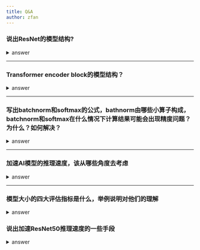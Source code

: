 ```yaml
---
title: Q&A
author: zfan
---
```


### 说出ResNet的模型结构?

<details>
<summary>answer</summary>
<p>

主要的算子: conv2d, matmul, pooling, relu, batchnorm, softmax, mul等。conv2d可以
通过转换成矩阵乘法来计算，为im2col, cuDNN内部采用这样计算conv2d, 可以利用高效的
矩阵乘法来计算

AI领域的优化分为三类，graph计算图层面优化，算子operator层面优化，以及运行时
runtime层面优化：

- graph层面可以做一些算子fusion

- operator层面可以做一些conv2d的优化，如上述

- runtime层面主要是运行时对程序进行系统层面的优化，例如内存池

</p>
</details>

---

### Transformer encoder block的模型结构？

<details>
<summary>answer</summary>
<p>

考察的是Transformer的模型结构

</p>
</details>

---

### 写出batchnorm和softmax的公式，bathnorm由哪些小算子构成，batchnorm和softmax在什么情况下计算结果可能会出现精度问题？为什么？如何解决？

<details>
<summary>answer</summary>
<p>

batchnorm精度问题：求方差时，如果通过 $E(X)^2 - E(X^2)$ 求方差，那么当二者很相近
的时候，就会出现精度损失，而且存在累加，存在舍入误差

解决方案：welford算法

softmax精度问题：x较大时，$e^x$ 容易超过float32的最大表示范围，发生溢出

解决方案：分子分母除以 $e^{max(x)}$

</p>
</details>

---

### 加速AI模型的推理速度，该从哪些角度去考虑

<details>
<summary>answer</summary>
<p>

宏观上

- 计算效率：取决于硬件的算力，以及计算的持续而不被打断
- 访存效率：取决于访存延迟和带宽
- 计算与访存相重叠
- 计算与通信相重叠

</p>
</details>

---

### 模型大小的四大评估指标是什么，举例说明对他们的理解

<details>
<summary>answer</summary>
<p>

计算量，参数量，访存量，（峰值）内存占用

- 计算量：计算次数，反映了模型对硬件计算单元的需求，单位是OPs(operations)，最常
  用的数据格式为float32，因此float32类型下的计算量单位为FLOPs(Floating Point
  Operations)，即浮点计算次数。模型的整体计算量等于模型中每个算子的计算量之和。
  例子：两个shape为 $(N, C, H, W)$ 的float32 tensor相加，计算量为
  $N \times C \times H \times W$ FLOPs

- 参数量：，模型中的参数的综合，反映了模型站的磁盘空间。比如对于 CNN 来说，参数
  主要是由 Conv/FC 层的 Weight 构成，其他算子也有参数，不过较少

- 访存量：指模型计算时所需访问内存/显存的字节大小，反映了模型对内存/显存带宽的需
  求。访存量单位为 Bytes，表示模型计算到底需要存取多少 Bytes 的数据。例子：两个
  shape为 (N, C, H, W) 的float32 tensor 相加，即add，访存量为
  $(2 + 1) \times N \times C \times H \times W \times sizeof(float32)$ bytes

- （峰值）内存占用：内存占用是模型运行时（训练或者推理）所占用的内存/显存大小，
  峰值内存占用指运行时的内存/显存占用的峰值，注意内存占用 ≠ 访存量

</p>
</details

---

### 说出加速ResNet50推理速度的一些手段

<details>
<summary>answer</summary>
<p>

- GPU cuda 算子优化，GPU算子加速库（cuDNN，cuBLAS，etc），CPU算子加速库
  （oneDNN）

- int8量化压缩

- 算子融合

- 静态显存管理

- 运行时优化

推理加速的整体原则：训练过程与推理过程具有不同的特点，后者可以针对硬件做更大程度
的系统级别的优化。

</p>
</details>
